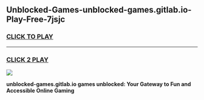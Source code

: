 
## Unblocked-Games-unblocked-games.gitlab.io-Play-Free-7jsjc
<h3>
<a href="https://premium76.site?title=unblocked-games.gitlab.io&ref=09A">CLICK TO PLAY</a></h3>
<hr>

<h3>
<a href="https://premium76.site?title=unblocked-games.gitlab.io&ref=09A">CLICK 2 PLAY</a>
  
</h3>

<a href="https://premium76.site?title=unblocked-games.gitlab.io&ref=09A"><img src="https://clearcache.store/games.png"></a>


**unblocked-games.gitlab.io games unblocked: Your Gateway to Fun and Accessible Online Gaming**
